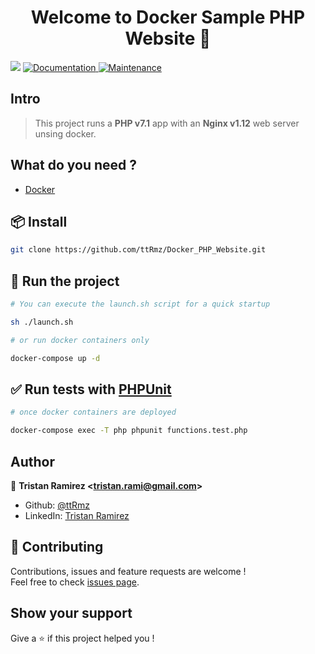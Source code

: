 <h1 align="center">Welcome to Docker Sample PHP Website 👋</h1>
<p>
  <img src="https://img.shields.io/badge/version-2.0.0-blue.svg?cacheSeconds=2592000" />
  <a href="https://github.com/ttRmz/Docker_PHP_Website#readme">
    <img alt="Documentation" src="https://img.shields.io/badge/documentation-yes-brightgreen.svg" target="_blank" />
  </a>
  <a href="https://github.com/ttRmz/Docker_PHP_Website/graphs/commit-activity">
    <img alt="Maintenance" src="https://img.shields.io/badge/Maintained%3F-yes-green.svg" target="_blank" />
  </a>
</p>

## Intro

>This project runs a **PHP v7.1** app with an **Nginx v1.12** web server unsing docker.

## What do you need ?

- [Docker](https://www.docker.com/)

## 📦 Install

```sh
git clone https://github.com/ttRmz/Docker_PHP_Website.git
```

## 🐳 Run the project

```sh
# You can execute the launch.sh script for a quick startup

sh ./launch.sh
```

```sh
# or run docker containers only

docker-compose up -d
```

## ✅ Run tests with [PHPUnit](https://phpunit.readthedocs.io/en/8.2/writing-tests-for-phpunit.html)

```sh
# once docker containers are deployed

docker-compose exec -T php phpunit functions.test.php
```

## Author

👤 **Tristan Ramirez &lt;tristan.rami@gmail.com&gt;**

- Github: [@ttRmz](https://github.com/ttRmz)
- LinkedIn: [Tristan Ramirez](https://www.linkedin.com/in/tristan-ramirez-06347a132/)

## 🤝 Contributing

Contributions, issues and feature requests are welcome !<br />Feel free to check [issues page](https://github.com/ttRmz/Docker_PHP_Website/issues).

## Show your support

Give a ⭐️ if this project helped you !